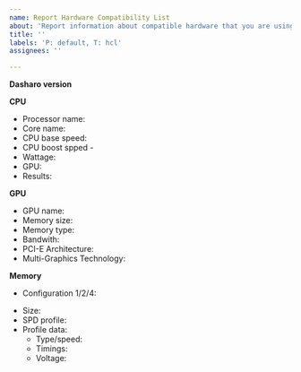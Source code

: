 ```yaml
---
name: Report Hardware Compatibility List
about: 'Report information about compatible hardware that you are using in your setup'
title: ''
labels: 'P: default, T: hcl'
assignees: ''

---
```


**Dasharo version**
<!--(The version of Dasharo you're using (e.g., `v0.2.0`))-->

**CPU**

* Processor name: <!--(full name including vendor, brand and CPU number))-->
* Core name: <!--(CPU core codename))-->
* CPU base speed: <!--(based CPU speed))-->
* CPU boost spped - <!--(boosted CPU speed))-->
* Wattage: <!--(declared by producer processor wattage))-->
* GPU: <!--(information about embedded graphics processing unit))-->
* Results: <!--(link to measurement results))-->

**GPU**

* GPU name: <!--(full name of GPU including vendor and chipset name))-->
* Memory size: <!--(total amount of GPU memory declared by vendor))-->
* Memory type: <!--(GPU's type of memory))-->
* Bandwith: <!--(GPU's bandwith))-->
* PCI-E Architecture: <!--(declared by producer generation of PCI-E architecture))-->
* Multi-Graphics Technology: <!--(information about support for this technology))-->

**Memory**

* Configuration 1/2/4:
<!--(means given memory module was tested in 1, 2 and 4 DIMMs populated configuration))-->
<!--(set ✔ if successfully tested, ✖ if platform did not boot with Dasharo))-->
<!--(e.g. ✔/✔/✔ means all configurations work, - means not tested))-->
* Size: <!--(DIMM capacity in GB))-->
* SPD profile: <!--(can be one of JEDEC(Standard) / XMP Profile #1 / XMP Profile #2))-->
* Profile data:
  * Type/speed:
  <!--(e.g. DDR4-2400 means DDR4 module clocked at max 2400MHz for given profile))-->
  * Timings:
  <!--(e.g CL17-17-17 means CAS Latency 17, tRCD 17, tRP 17 (numbers expressed in clock cycles) for given memory profile))-->
  * Voltage:
  <!--(memory voltage in Volts for given memory profile))-->
